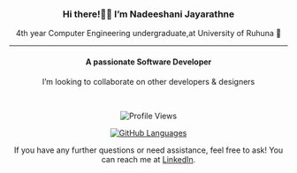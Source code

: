 <div align="center">
 <h3>Hi there!👋🤩 I’m Nadeeshani Jayarathne</h3> 
4th year Computer Engineering undergraduate,at University of Ruhuna 🏤
</div>
<hr/>

<div align= "center">
  <h4>A passionate Software Developer</h4>
  <p>I’m looking to collaborate on other developers & designers</p>
</div>
<br>
  <p align="center">
    <img src="https://komarev.com/ghpvc/?username=your-github-NadeeshaniJay" alt="Profile Views">
  </p>

  <p align="center">
    <a href="https://github.com/NadeeshaniJay/github-readme-stats">
      <img src="https://github-readme-stats.vercel.app/api/top-langs/?username=NadeeshaniJay&theme=radical&hide_border=false&include_all_commits=false&count_private=true&layout=compact" alt="GitHub Languages">
    </a>
    </a>
  </p>


 <p align="center">
    If you have any further questions or need assistance, feel free to ask! You can reach me at <a href="https://www.linkedin.com/in/nadeeshanijayarathne">LinkedIn</a>.
 </p>

